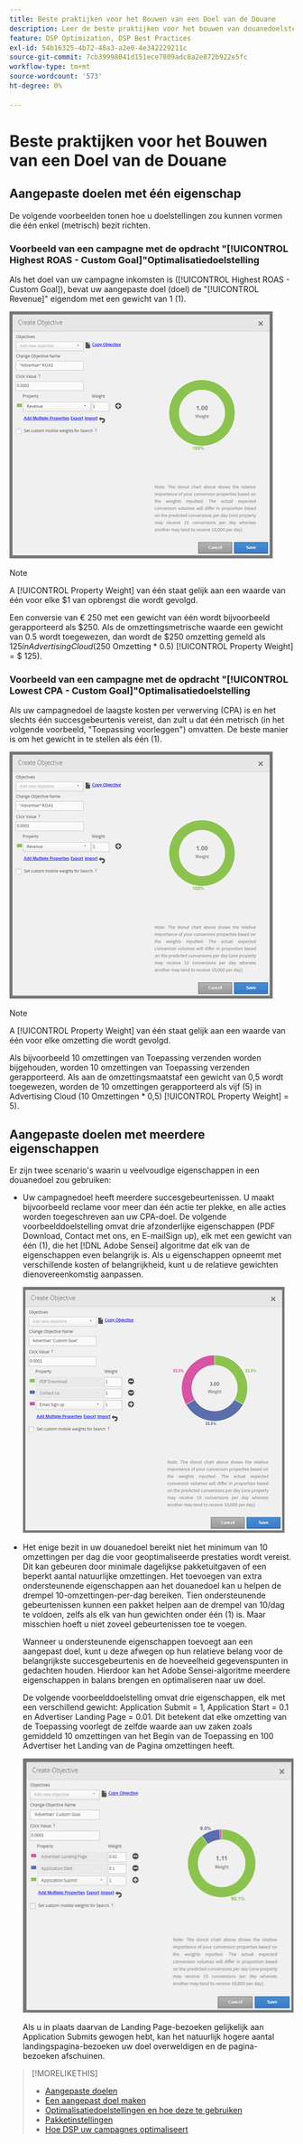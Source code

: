 ```yaml
---
title: Beste praktijken voor het Bouwen van een Doel van de Douane
description: Leer de beste praktijken voor het bouwen van douanedoelstellingen om uw succesgebeurtenissen te bepalen.
feature: DSP Optimization, DSP Best Practices
exl-id: 54b16325-4b72-48a3-a2e0-4e342229211c
source-git-commit: 7cb39998041d151ece7809adc8a2e872b922e5fc
workflow-type: tm+mt
source-wordcount: '573'
ht-degree: 0%

---
```


# Beste praktijken voor het Bouwen van een Doel van de Douane

## Aangepaste doelen met één eigenschap

De volgende voorbeelden tonen hoe u doelstellingen zou kunnen vormen die één enkel (metrisch) bezit richten.

### Voorbeeld van een campagne met de opdracht &quot;[!UICONTROL Highest ROAS - Custom Goal]&quot;Optimalisatiedoelstelling

Als het doel van uw campagne inkomsten is ([!UICONTROL Highest ROAS - Custom Goal]), bevat uw aangepaste doel (doel) de &quot;[!UICONTROL Revenue]&quot; eigendom met een gewicht van 1 (1).

![voorbeeld van een ROAS douanedoel met één enkel bezit](/help/dsp/assets/custom-goal-roas.png)

>[!NOTE]
>
> A [!UICONTROL Property Weight] van één staat gelijk aan een waarde van één voor elke $1 van opbrengst die wordt gevolgd.
>
> Een conversie van € 250 met een gewicht van één wordt bijvoorbeeld gerapporteerd als $250. Als de omzettingsmetrische waarde een gewicht van 0.5 wordt toegewezen, dan wordt de $250 omzetting gemeld als $125 in Advertising Cloud ($250 Omzetting * 0.5) [!UICONTROL Property Weight] = $ 125).

### Voorbeeld van een campagne met de opdracht &quot;[!UICONTROL Lowest CPA - Custom Goal]&quot;Optimalisatiedoelstelling

Als uw campagnedoel de laagste kosten per verwerving (CPA) is en het slechts één succesgebeurtenis vereist, dan zult u dat één metrisch (in het volgende voorbeeld, &quot;Toepassing voorleggen&quot;) omvatten. De beste manier is om het gewicht in te stellen als één (1).

![voorbeeld van een aangepast CPA-doel met één eigenschap](/help/dsp/assets/custom-goal-roas.png)

>[!NOTE]
>
> A [!UICONTROL Property Weight] van één staat gelijk aan een waarde van één voor elke omzetting die wordt gevolgd.
>
> Als bijvoorbeeld 10 omzettingen van Toepassing verzenden worden bijgehouden, worden 10 omzettingen van Toepassing verzenden gerapporteerd.  Als aan de omzettingsmaatstaf een gewicht van 0,5 wordt toegewezen, worden de 10 omzettingen gerapporteerd als vijf (5) in Advertising Cloud (10 Omzettingen * 0,5) [!UICONTROL Property Weight] = 5).

## Aangepaste doelen met meerdere eigenschappen

Er zijn twee scenario&#39;s waarin u veelvoudige eigenschappen in een douanedoel zou gebruiken:

* Uw campagnedoel heeft meerdere succesgebeurtenissen. U maakt bijvoorbeeld reclame voor meer dan één actie ter plekke, en alle acties worden toegeschreven aan uw CPA-doel. De volgende voorbeelddoelstelling omvat drie afzonderlijke eigenschappen (PDF Download, Contact met ons, en E-mailSign up), elk met een gewicht van één (1), die het [!DNL Adobe Sensei] algoritme dat elk van de eigenschappen even belangrijk is. Als u eigenschappen opneemt met verschillende kosten of belangrijkheid, kunt u de relatieve gewichten dienovereenkomstig aanpassen.

   ![voorbeeld van een aangepast doel met meerdere eigenschappen](/help/dsp/assets/custom-goal-multiple-properties.png)

* Het enige bezit in uw douanedoel bereikt niet het minimum van 10 omzettingen per dag die voor geoptimaliseerde prestaties wordt vereist. Dit kan gebeuren door minimale dagelijkse pakketuitgaven of een beperkt aantal natuurlijke omzettingen. Het toevoegen van extra ondersteunende eigenschappen aan het douanedoel kan u helpen de drempel 10-omzettingen-per-dag bereiken. Tien ondersteunende gebeurtenissen kunnen een pakket helpen aan de drempel van 10/dag te voldoen, zelfs als elk van hun gewichten onder één (1) is. Maar misschien hoeft u niet zoveel gebeurtenissen toe te voegen.

   Wanneer u ondersteunende eigenschappen toevoegt aan een aangepast doel, kunt u deze afwegen op hun relatieve belang voor de belangrijkste succesgebeurtenis en de hoeveelheid gegevenspunten in gedachten houden. Hierdoor kan het Adobe Sensei-algoritme meerdere eigenschappen in balans brengen en optimaliseren naar uw doel.

   De volgende voorbeelddoelstelling omvat drie eigenschappen, elk met een verschillend gewicht: Application Submit = 1, Application Start = 0.1 en Advertiser Landing Page = 0.01. Dit betekent dat elke omzetting van de Toepassing voorlegt de zelfde waarde aan uw zaken zoals gemiddeld 10 omzettingen van het Begin van de Toepassing en 100 Advertiser het Landing van de Pagina omzettingen heeft.

   ![voorbeeld van een aangepast doel met meerdere eigenschappen](/help/dsp/assets/custom-goal-multiple-properties2.png)

   Als u in plaats daarvan de Landing Page-bezoeken gelijkelijk aan Application Submits gewogen hebt, kan het natuurlijk hogere aantal landingspagina-bezoeken uw doel overweldigen en de pagina-bezoeken afschuinen.<!--reword-->

>[!MORELIKETHIS]
>
>* [Aangepaste doelen](custom-goal-about.md)
>* [Een aangepast doel maken](custom-goal-create.md)
>* [Optimalisatiedoelstellingen en hoe deze te gebruiken](optimization-goals.md)
>* [Pakketinstellingen](/help/dsp/campaign-management/packages/package-settings.md)
> * [Hoe DSP uw campagnes optimaliseert](optimization-how-dsp-optimizes-campaigns.md)

